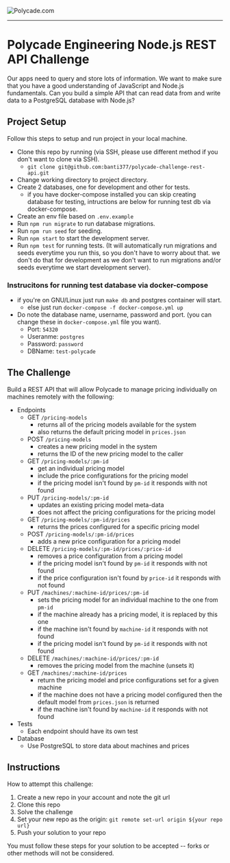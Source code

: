 ![Polycade.com](https://i.imgur.com/jcvsFKh.png)

---

# Polycade Engineering Node.js REST API Challenge

Our apps need to query and store lots of information. We want to make sure that you have a good understanding of JavaScript and Node.js fundamentals. Can you build a simple API that can read data from and write data to a PostgreSQL database with Node.js?

## Project Setup

Follow this steps to setup and run project in your local machine.

- Clone this repo by running (via SSH, please use different method if you don't want to clone via SSH).
  - `git clone git@github.com:banti377/polycade-challenge-rest-api.git`
- Change working directory to project directory.
- Create 2 databases, one for development and other for tests.
  - if you have docker-compose installed you can skip creating database for testing, intructions are below for running test db via docker-compose. 
- Create an env file based on `.env.example`
- Run `npm run migrate` to run database migrations.
- Run `npm run seed` for seeding.
- Run `npm start` to start the development server.
- Run `npm test` for running tests. (It will automatically run migrations and seeds everytime you run this, so you don't have to worry about that. we don't do that for development as we don't want to run migrations and/or seeds everytime we start development server).

### Instrucitons for running test database via docker-compose
- if you're on GNU/Linux just run `make db` and postgres container will start.
  - else just run `docker-compose -f docker-compose.yml up`
- Do note the database name, username, password and port. (you can change these in `docker-compose.yml` file you want).
  - Port: `54320`
  - Useranme: `postgres`
  - Password: `password`
  - DBName: `test-polycade`


## The Challenge

Build a REST API that will allow Polycade to manage pricing individually on machines remotely with the following:

- Endpoints
  - GET `/pricing-models`
    - returns all of the pricing models available for the system
    - also returns the default pricing model in `prices.json`
  - POST `/pricing-models`
    - creates a new pricing model in the system
    - returns the ID of the new pricing model to the caller
  - GET `/pricing-models/:pm-id`
    - get an individual pricing model
    - include the price configurations for the pricing model
    - if the pricing model isn't found by `pm-id` it responds with not found
  - PUT `/pricing-models/:pm-id`
    - updates an existing pricing model meta-data
    - does not affect the pricing configurations for the pricing model
  - GET `/pricing-models/:pm-id/prices`
    - returns the prices configured for a specific pricing model
  - POST `/pricing-models/:pm-id/prices`
    - adds a new price configuration for a pricing model
  - DELETE `/pricing-models/:pm-id/prices/:price-id`
    - removes a price configuration from a pricing model
    - if the pricing model isn't found by `pm-id` it responds with not found
    - if the price configuration isn't found by `price-id` it responds with not found
  - PUT `/machines/:machine-id/prices/:pm-id`
    - sets the pricing model for an individual machine to the one from `pm-id`
    - if the machine already has a pricing model, it is replaced by this one
    - if the machine isn't found by `machine-id` it responds with not found
    - if the pricing model isn't found by `pm-id` it responds with not found
  - DELETE `/machines/:machine-id/prices/:pm-id`
    - removes the pricing model from the machine (unsets it)
  - GET `/machines/:machine-id/prices`
    - return the pricing model and price configurations set for a given machine
    - if the machine does not have a pricing model configured then the default model from `prices.json` is returned
    - if the machine isn't found by `machine-id` it responds with not found
- Tests
  - Each endpoint should have its own test
- Database
  - Use PostgreSQL to store data about machines and prices

## Instructions

How to attempt this challenge:

1) Create a new repo in your account and note the git url
2) Clone this repo
3) Solve the challenge
4) Set your new repo as the origin: `git remote set-url origin ${your repo url}`
5) Push your solution to your repo

You must follow these steps for your solution to be accepted -- forks or other methods will not be considered.

